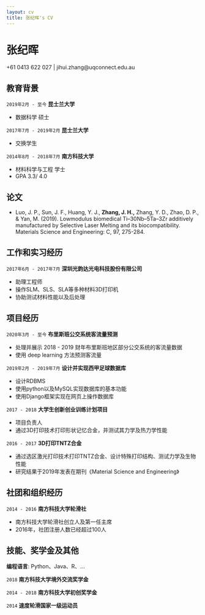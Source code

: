 ```yaml
---
layout: cv
title: 张纪晖's CV
---
```

# 张纪晖

<div id="webaddress">
<a>+61 0413 622 027</a>
| <a>jihui.zhang@uqconnect.edu.au</a>
</div>


## 教育背景

`2019年2月 - 至今`
__昆士兰大学__

- 数据科学 硕士

`2017年7月 - 2019年2月`
__昆士兰大学__

- 交换学生

`2014年8月 - 2018年7月`
__南方科技大学__

- 材料科学与工程 学士
- GPA 3.3/ 4.0


## 论文

- Luo, J. P., Sun, J. F., Huang, Y. J., __Zhang, J. H.,__ Zhang, Y. D., Zhao, D. P., & Yan, M. (2019). Lowmodulus biomedical Ti–30Nb–5Ta–3Zr additively manufactured by Selective Laser Melting and its biocompatibility. Materials Science and Engineering: C, 97, 275-284. 


## 工作和实习经历

`2017年6月 - 2017年7月` 
__深圳光韵达光电科技股份有限公司__

- 助理工程师
- 操作SLM、SLS、SLA等多种材料3D打印机
- 协助测试材料性能以及后处理


## 项目经历

`2020年3月 - 至今`
__布里斯班公交系统客流量预测__

- 处理并展示 2018 - 2019 财年布里斯班地区部分公交系统的客流量数据
- 使用 deep learning 方法预测客流量

`2019年2月 - 2019年7月`
__设计并实现西甲足球数据库__

- 设计RDBMS
- 使用python以及MySQL实现数据库的基本功能
- 使用Django框架实现在网页上操作数据库

`2017 - 2018` 
__大学生创新创业训练计划项目__

- 项目负责人
- 通过3D打印技术打印形状记忆合金，并测试其力学及热力学性能

`2016 - 2017`
__3D打印TNTZ合金__

- 通过选区激光打印技术打印TNTZ合金、设计特殊打印结构、测试力学及生物性能
- 研究结果于2019年发表在期刊《Material Science and Engineering》


## 社团和组织经历

`2014 - 2016`
__南方科技大学轮滑社__

- 南方科技大学轮滑社创立人及第一任主席
- 2016年，社团注册人数已经超过100人


## 技能、奖学金及其他

__编程语言__: Python、Java、R、...

`2018`
__南方科技大学境外交流奖学金__

`2014 - 2018`
__南方科技大学初创奖学金__

`2014`
__速度轮滑国家一级运动员__


<!-- ### Footer

Last updated: Aug 2020 -->


